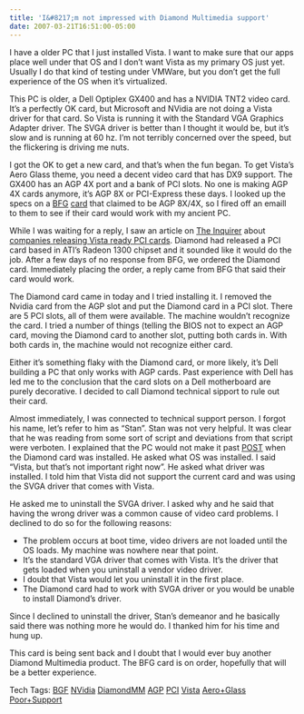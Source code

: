 ```yaml
---
title: 'I&#8217;m not impressed with Diamond Multimedia support'
date: 2007-03-21T16:51:00-05:00
---
```

I have a older PC that I just installed Vista. I want to make sure that our apps place well under that OS and I don&#8217;t want Vista as my primary OS just yet. Usually I do that kind of testing under VMWare, but you don&#8217;t get the full experience of the OS when it&#8217;s virtualized.

This PC is older, a Dell Optiplex GX400 and has a NVIDIA TNT2 video card. It&#8217;s a perfectly OK card, but Microsoft and NVidia are not doing a Vista driver for that card. So Vista is running it with the Standard VGA Graphics Adapter driver. The SVGA driver is better than I thought it would be, but it&#8217;s slow and is running at 60 hz. I&#8217;m not terribly concerned over the speed, but the flickering is driving me nuts.

I got the OK to get a new card, and that&#8217;s when the fun began. To get Vista&#8217;s Aero Glass theme, you need a decent video card that has DX9 support. The GX400 has an AGP 4X port and a bank of PCI slots. No one is making AGP 4X cards anymore, it&#8217;s AGP 8X or PCI-Express these days. I looked up the specs on a [BFG](http://www.bfgtech.com/) [card](http://www.bfgtech.com/7600GS_512.html "BFG GeForce® 7600 GS OC graphics card") that claimed to be AGP 8X/4X, so I fired off an emaill to them to see if their card would work with my ancient PC.

While I was waiting for a reply, I saw an article on [The Inquirer](http://www.theinquirer.net/) about [companies releasing Vista ready PCI cards](http://www.theinquirer.net/default.aspx?article=35750 "Get Vista's Aero Glass eye candy on AGP and PCIe-less PCs"). Diamond had released a PCI card based in ATI&#8217;s Radeon 1300 chipset and it sounded like it would do the job. After a few days of no response from BFG, we ordered the Diamond card. Immediately placing the order, a reply came from BFG that said their card would work.

The Diamond card came in today and I tried installing it. I removed the Nvidia card from the AGP slot and put the Diamond card in a PCI slot. There are 5 PCI slots, all of them were available. The machine wouldn&#8217;t recognize the card. I tried a number of things (telling the BIOS not to expect an AGP card, moving the Diamond card to another slot, putting both cards in. With both cards in, the machine would not recognize either card.

Either it&#8217;s something flaky with the Diamond card, or more likely, it&#8217;s Dell building a PC that only works with AGP cards. Past experience with Dell has led me to the conclusion that the card slots on a Dell motherboard are purely decorative. I decided to call Diamond technical sipport to rule out their card.

Almost immediately, I was connected to technical support person. I forgot his name, let&#8217;s refer to him as &#8220;Stan&#8221;. Stan was not very helpful. It was clear that he was reading from some sort of script and deviations from that script were verboten. I explained that the PC would not make it past [POST](http://en.wikipedia.org/wiki/Power-on_self-test "Power-on self-test (POST) is the common term for a computer's pre-boot sequence.") when the Diamond card was installed. He asked what OS was installed. I said &#8220;Vista, but that&#8217;s not important right now&#8221;. He asked what driver was installed. I told him that Vista did not support the current card and was using the SVGA driver that comes with Vista. 

He asked me to uninstall the SVGA driver. I asked why and he said that having the wrong driver was a common cause of video card problems. I declined to do so for the following reasons:

  * The problem occurs at boot time, video drivers are not loaded until the OS loads. My machine was nowhere near that point. 
  * It&#8217;s the standard VGA driver that comes with Vista. It&#8217;s the driver that gets loaded when you uninstall a vendor video driver. 
  * I doubt that Vista would let you uninstall it in the first place. 
  * The Diamond card had to work with SVGA driver or you would be unable to install Diamond&#8217;s driver.

Since I declined to uninstall the driver, Stan&#8217;s demeanor and he basically said there was nothing more he would do. I thanked him for his time and hung up.

This card is being sent back and I doubt that I would ever buy another Diamond Multimedia product. The BFG card is on order, hopefully that will be a better experience.

<div>
  Tech Tags: <a href="http://technorati.com/tag/BGF" rel="tag">BGF</a> <a href="http://technorati.com/tag/NVidia" rel="tag">NVidia</a> <a href="http://technorati.com/tag/DiamondMM" rel="tag">DiamondMM</a> <a href="http://technorati.com/tag/AGP" rel="tag">AGP</a> <a href="http://technorati.com/tag/PCI" rel="tag">PCI</a> <a href="http://technorati.com/tag/Vista" rel="tag">Vista</a> <a href="http://technorati.com/tag/Aero+Glass" rel="tag">Aero+Glass</a> <a href="http://technorati.com/tag/Poor+Support" rel="tag">Poor+Support</a>
</div>
